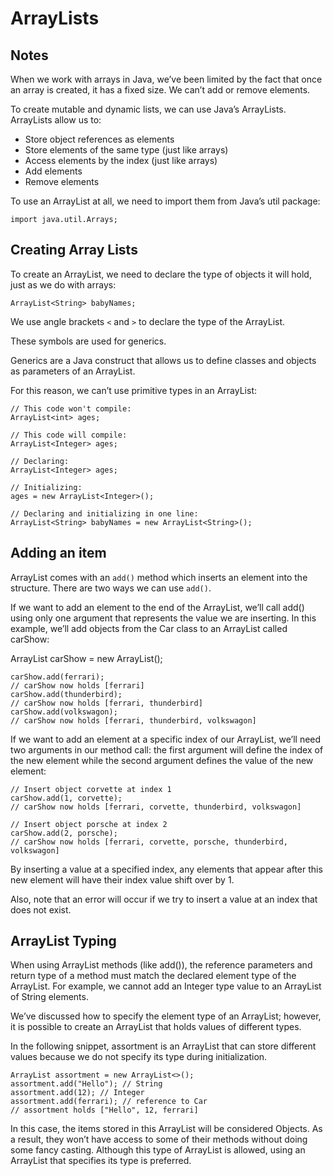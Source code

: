 # ArrayLists

## Notes

When we work with arrays in Java, we’ve been limited by the fact that once an array is created, it has a fixed size. 
We can’t add or remove elements.

To create mutable and dynamic lists, we can use Java’s ArrayLists. ArrayLists allow us to:

- Store object references as elements
- Store elements of the same type (just like arrays)
- Access elements by the index (just like arrays)
- Add elements
- Remove elements

To use an ArrayList at all, we need to import them from Java’s util package:

```
import java.util.Arrays;
```

## Creating Array Lists

To create an ArrayList, we need to declare the type of objects it will hold, just as we do with arrays:

```
ArrayList<String> babyNames;
```

We use angle brackets `<` and `>` to declare the type of the ArrayList. 

These symbols are used for generics. 

Generics are a Java construct that allows us to define classes and objects as parameters of an ArrayList. 

For this reason, we can’t use primitive types in an ArrayList:

```
// This code won't compile:
ArrayList<int> ages;
 
// This code will compile:
ArrayList<Integer> ages;
```

```
// Declaring:
ArrayList<Integer> ages;

// Initializing:
ages = new ArrayList<Integer>();
 
// Declaring and initializing in one line:
ArrayList<String> babyNames = new ArrayList<String>();
```

## Adding an item

ArrayList comes with an `add()` method which inserts an element into the structure. There are two ways we can use `add()`.

If we want to add an element to the end of the ArrayList, we’ll call add() using only one argument that represents the value we are inserting. In this example, we’ll add objects from the Car class to an ArrayList called carShow:

ArrayList<Car> carShow = new ArrayList<Car>();

```
carShow.add(ferrari);
// carShow now holds [ferrari]
carShow.add(thunderbird);
// carShow now holds [ferrari, thunderbird]
carShow.add(volkswagon);
// carShow now holds [ferrari, thunderbird, volkswagon]
```

If we want to add an element at a specific index of our ArrayList, we’ll need two arguments in our method call: the first argument will define the index of the new element while the second argument defines the value of the new element:

```
// Insert object corvette at index 1
carShow.add(1, corvette);
// carShow now holds [ferrari, corvette, thunderbird, volkswagon]
 
// Insert object porsche at index 2
carShow.add(2, porsche);
// carShow now holds [ferrari, corvette, porsche, thunderbird, volkswagon]
```

By inserting a value at a specified index, any elements that appear after this new element will have their index value shift over by 1.

Also, note that an error will occur if we try to insert a value at an index that does not exist.

## ArrayList Typing

When using ArrayList methods (like add()), the reference parameters and return type of a method must match the declared element type of the ArrayList. For example, we cannot add an Integer type value to an ArrayList of String elements.

We’ve discussed how to specify the element type of an ArrayList; however, it is possible to create an ArrayList that holds values of different types.

In the following snippet, assortment is an ArrayList that can store different values because we do not specify its type during initialization.

```
ArrayList assortment = new ArrayList<>();
assortment.add("Hello"); // String
assortment.add(12); // Integer
assortment.add(ferrari); // reference to Car
// assortment holds ["Hello", 12, ferrari]
```

In this case, the items stored in this ArrayList will be considered Objects. As a result, they won’t have access to some of their methods without doing some fancy casting. Although this type of ArrayList is allowed, using an ArrayList that specifies its type is preferred.